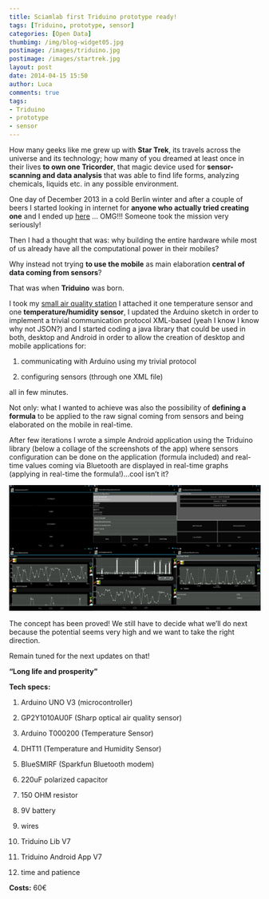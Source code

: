 ```yaml
---
title: Sciamlab first Triduino prototype ready!
tags: [Triduino, prototype, sensor]
categories: [Open Data]
thumbimg: /img/blog-widget05.jpg
postimage: /images/triduino.jpg
postimage: /images/startrek.jpg
layout: post
date: 2014-04-15 15:50
author: Luca
comments: true
tags:
- Triduino
- prototype
- sensor
---
```

How many geeks like me grew up with **Star Trek**, its travels across the universe and its technology; how many of you dreamed at least once in their lives **to own one Tricorder**, that magic device used for **sensor-scanning and data analysis** that was able to find life forms, analyzing chemicals, liquids etc. in any possible environment.

One day of December 2013 in a cold Berlin winter and after a couple of beers I started looking in internet for **anyone who actually tried creating one** and I ended up [here](http://www.tricorderproject.org) … OMG!!! Someone took the mission very seriously! 

Then I had a thought that was: why building the entire hardware while most of us already have all the computational power in their mobiles?

Why instead not trying **to use the mobile** as main elaboration **central of data coming from sensors**?

That was when **Triduino** was born.

I took my [small air quality station](http://blog.sciamlab.com/open%20data/2013/12/21/air-quality-low-cost.html) I attached it one temperature sensor and one **temperature/humidity sensor**, I updated the Arduino sketch in order to implement a trivial communication protocol XML-based (yeah I know I know why not JSON?) and I started coding a java library that could be used in both, desktop and Android in order to allow the creation of desktop and mobile applications for:

1)	communicating with Arduino using my trivial protocol 

2)	configuring sensors (through one XML file) 

all in few minutes. 

Not only: what I wanted to achieve was also the possibility of **defining a formula** to be applied to the raw signal coming from sensors and being elaborated on the mobile in real-time.
 
After few iterations I wrote a simple Android application using the Triduino library (below a collage of the screenshots of the app) where sensors configuration can be done on the application (formula included) and real-time values coming via Bluetooth are displayed in real-time graphs (applying in real-time the formula!)…cool isn’t it?

![triduino](https://github.com/sciamlab/blog/blob/gh-pages/images/triduino.jpg?raw=true)

The concept has been proved! We still have to decide what we’ll do next because the potential seems very high and we want to take the right direction.

Remain tuned for the next updates on that!

**“Long life and prosperity”**   


**Tech specs:**

1)	Arduino UNO V3 (microcontroller)

2)	GP2Y1010AU0F (Sharp optical air quality sensor)

3)	Arduino T000200 (Temperature Sensor)

4)	DHT11 (Temperature and Humidity Sensor)

5)	BlueSMIRF (Sparkfun Bluetooth modem)

6)	220uF polarized capacitor

7)	150 OHM resistor

8)	9V battery

9)	wires

10)	 Triduino Lib V7

11)	 Triduino Android App V7

12)	time and patience



**Costs:** 60€




